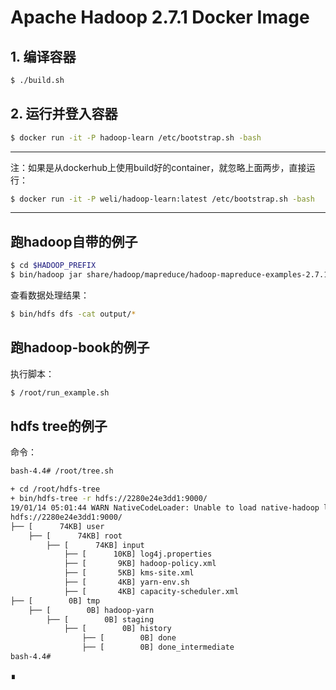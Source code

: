 # Apache Hadoop 2.7.1 Docker Image

## 1. 编译容器

```bash
$ ./build.sh
```

## 2. 运行并登入容器

```bash
$ docker run -it -P hadoop-learn /etc/bootstrap.sh -bash
```

---

注：如果是从dockerhub上使用build好的container，就忽略上面两步，直接运行：

```bash
$ docker run -it -P weli/hadoop-learn:latest /etc/bootstrap.sh -bash
```

---

## 跑hadoop自带的例子

```bash
$ cd $HADOOP_PREFIX
$ bin/hadoop jar share/hadoop/mapreduce/hadoop-mapreduce-examples-2.7.1.jar grep input output 'dfs[a-z.]+'
```

查看数据处理结果：

```bash
$ bin/hdfs dfs -cat output/*
```

## 跑hadoop-book的例子
执行脚本：

```bash
$ /root/run_example.sh
```

## hdfs tree的例子

命令：

```bash
bash-4.4# /root/tree.sh
```

```bash
+ cd /root/hdfs-tree
+ bin/hdfs-tree -r hdfs://2280e24e3dd1:9000/
19/01/14 05:01:44 WARN NativeCodeLoader: Unable to load native-hadoop library for your platform... using builtin-java classes where applicable
hdfs://2280e24e3dd1:9000/
├── [      74KB] user
	├── [      74KB] root
		├── [      74KB] input
			├── [      10KB] log4j.properties
			├── [       9KB] hadoop-policy.xml
			├── [       5KB] kms-site.xml
			├── [       4KB] yarn-env.sh
			├── [       4KB] capacity-scheduler.xml
├── [        0B] tmp
	├── [        0B] hadoop-yarn
		├── [        0B] staging
			├── [        0B] history
				├── [        0B] done
				├── [        0B] done_intermediate
bash-4.4#
```

∎
